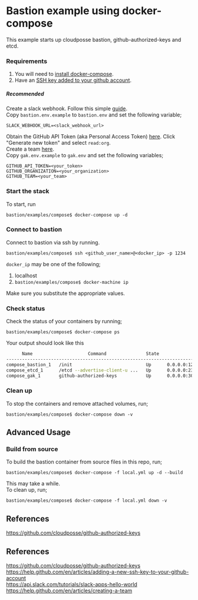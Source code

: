 # Bastion example using docker-compose 

This example starts up cloudposse bastion, github-authorized-keys and etcd.  

### Requirements
1. You will need to [install docker-compose](https://docs.docker.com/compose/install/).  
2. Have an [SSH key added to your github account](https://help.github.com/en/articles/adding-a-new-ssh-key-to-your-github-account).
##### Recommended
Create a slack webhook. Follow this simple [guide](https://api.slack.com/tutorials/slack-apps-hello-world).  
Copy `bastion.env.example` to `bastion.env` and set the following variable;  
```
SLACK_WEBHOOK_URL=<slack_webhook_url>
```

Obtain the GitHub API Token (aka Personal Access Token) [here](https://github.com/settings/tokens). Click "Generate new token" and select `read:org`.  
Create a team [here](https://help.github.com/en/articles/creating-a-team).  
Copy `gak.env.example` to `gak.env` and set the following variables;
```
GITHUB_API_TOKEN=<your_token>
GITHUB_ORGANIZATION=<your_organization>
GITHUB_TEAM=<your_team>
```
### Start the stack
To start, run  
```
bastion/examples/compose$ docker-compose up -d
```

### Connect to bastion
Connect to bastion via ssh by running.  
```
bastion/examples/compose$ ssh <github_user_name>@<docker_ip> -p 1234
```
`docker_ip` may be one of the following;
1. localhost
2. `bastion/examples/compose$ docker-machine ip`

Make sure you substitute the appropriate values.

### Check status
Check the status of your containers by running;
```
bastion/examples/compose$ docker-compose ps
```
Your output should look like this
```sh
      Name                     Command               State                                               Ports
-----------------------------------------------------------------------------------------------------------------------------------------------------------
compose_bastion_1   /init                            Up      0.0.0.0:1234->22/tcp
compose_etcd_1      /etcd --advertise-client-u ...   Up      0.0.0.0:2379->2379/tcp, 0.0.0.0:2380->2380/tcp, 0.0.0.0:4001->4001/tcp, 0.0.0.0:7001->7001/tcp
compose_gak_1       github-authorized-keys           Up      0.0.0.0:301->301/tcp

```

### Clean up
To stop the containers and remove attached volumes, run;
```
bastion/examples/compose$ docker-compose down -v
```

## Advanced Usage

### Build from source
To build the bastion container from source files in this repo, run;  
```
bastion/examples/compose$ docker-compose -f local.yml up -d --build
```
This may take a while.  
To clean up, run;  
```
bastion/examples/compose$ docker-compose -f local.yml down -v
```


## References
https://github.com/cloudposse/github-authorized-keys


## References
https://github.com/cloudposse/github-authorized-keys  
https://help.github.com/en/articles/adding-a-new-ssh-key-to-your-github-account  
https://api.slack.com/tutorials/slack-apps-hello-world  
https://help.github.com/en/articles/creating-a-team  